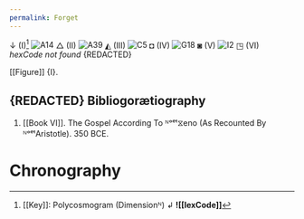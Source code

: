 ```yaml
---
permalink: Forget
---
```

↓ (I)[^k]
![A14](https://en.wikipedia.org/w/extensions/wikihiero/img/hiero_A14.png?a6a84 "A14")
△ (II)
![A39](https://en.wikipedia.org/w/extensions/wikihiero/img/hiero_A39.png?20b9f "A39")
◭ (III)
![C5](https://en.wikipedia.org/w/extensions/wikihiero/img/hiero_C5.png?b8a25 "C5")
◘ (IV)
![G18](https://en.wikipedia.org/w/extensions/wikihiero/img/hiero_G18.png?77ad1 "G18")
◙ (V)
![I2](https://en.wikipedia.org/w/extensions/wikihiero/img/hiero_I2.png?3e31b "I2")
◳ (VI)
*hexCode not found*
{REDACTED}

[[Figure]] {I}. 


{REDACTED}
Bibliogorætiography
--

1. [[Book VI]]. The Gospel According To ᴺᵒᵉᵗ⧖eno (As Recounted By ᴺᵒᵉᵗAristotle). 350 BCE. 
# Chronography

[^k]: [[Key]]: Polycosmogram (Dimensionᴺ) ↲ **![[lexCode]]**  